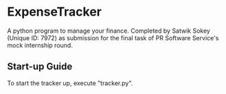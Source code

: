 # ExpenseTracker
 A python program to manage your finance.
 Completed by Satwik Sokey (Unique ID: 7972) as submission for the final task of PR Software Service's mock internship round.

## Start-up Guide
To start the tracker up, execute "tracker.py".
